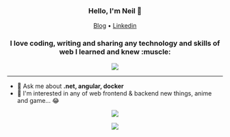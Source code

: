 <h3 align="center">Hello, I'm Neil 👋</h3>

<p align="center">
  <a href="https://thinkinmd.com">Blog</a> •
  <a href="https://www.linkedin.com/in/neil-tsai-791917132">Linkedin</a>
</p>

<h3 align="center">I love coding, writing and sharing any technology and skills of web I learned and knew :muscle:</h3>

<div align="center">
  <img src="https://komarev.com/ghpvc/?username=cdcd72&color=ff69b4" />
</div>

---

- 💬 Ask me about **.net, angular, docker**
- 🌟 I'm interested in any of web frontend & backend new things, anime and game... 😂

<p align="center">
  <img src="https://github-readme-stats.vercel.app/api?username=cdcd72&show_icons=true&hide=issues&bg_color=0D1117&text_color=c9d1d9&icon_color=ff69b4&title_color=ff69b4&hide_border=true" />
</div>

<p align="center">
  <img src="https://github-readme-stats.vercel.app/api/wakatime?username=cdcd72&show_icons=true&bg_color=0D1117&text_color=c9d1d9&icon_color=ff3860&title_color=ff69b4&hide_border=true" />
</div>
